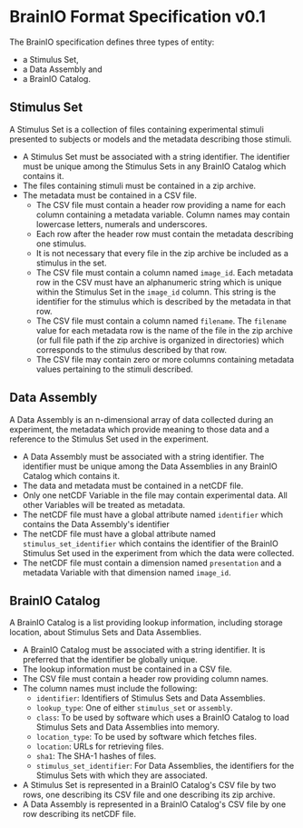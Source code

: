 # BrainIO Format Specification v0.1

The BrainIO specification defines three types of entity:  
* a Stimulus Set,
* a Data Assembly and 
* a BrainIO Catalog.
## Stimulus Set
A Stimulus Set is a collection of files containing experimental stimuli presented to subjects or models and the metadata describing those stimuli.  
* A Stimulus Set must be associated with a string identifier.  The identifier must be unique among the Stimulus Sets in any BrainIO Catalog which contains it.  
* The files containing stimuli must be contained in a zip archive.
* The metadata must be contained in a CSV file.  
    * The CSV file must contain a header row providing a name for each column containing a metadata variable.  Column names may contain lowercase letters, numerals and underscores.  
    * Each row after the header row must contain the metadata describing one stimulus.  
    * It is not necessary that every file in the zip archive be included as a stimulus in the set.  
    * The CSV file must contain a column named `image_id`.  Each metadata row in the CSV must have an alphanumeric string which is unique within the Stimulus Set in the `image_id` column.  This string is the identifier for the stimulus which is described by the metadata in that row. 
    * The CSV file must contain a column named `filename`.  The `filename` value for each metadata row is the name of the file in the zip archive (or full file path if the zip archive is organized in directories) which corresponds to the stimulus described by that row.  
    * The CSV file may contain zero or more columns containing metadata values pertaining to the stimuli described.  
## Data Assembly
A Data Assembly is an n-dimensional array of data collected during an experiment, the metadata which provide meaning to those data and a reference to the Stimulus Set used in the experiment.  
* A Data Assembly must be associated with a string identifier.  The identifier must be unique among the Data Assemblies in any BrainIO Catalog which contains it.  
* The data and metadata must be contained in a netCDF file.  
* Only one netCDF Variable in the file may contain experimental data.  All other Variables will be treated as metadata.  
* The netCDF file must have a global attribute named `identifier` which contains the Data Assembly's identifier
* The netCDF file must have a global attribute named `stimulus_set_identifier` which contains the identifier of the BrainIO Stimulus Set used in the experiment from which the data were collected.  
* The netCDF file must contain a dimension named `presentation` and a metadata Variable with that dimension named `image_id`.  
## BrainIO Catalog
A BrainIO Catalog is a list providing lookup information, including storage location, about Stimulus Sets and Data Assemblies.  
* A BrainIO Catalog must be associated with a string identifier.  It is preferred that the identifier be globally unique.  
* The lookup information must be contained in a CSV file.  
* The CSV file must contain a header row providing column names.  
* The column names must include the following:  
    * `identifier`:  Identifiers of Stimulus Sets and Data Assemblies.  
    * `lookup_type`:  One of either `stimulus_set` or `assembly`.
    * `class`:  To be used by software which uses a BrainIO Catalog to load Stimulus Sets and Data Assemblies into memory.  
    * `location_type`:  To be used by software which fetches files.  
    * `location`:  URLs for retrieving files.  
    * `sha1`:  The SHA-1 hashes of files.  
    * `stimulus_set_identifier`:  For Data Assemblies, the identifiers for the Stimulus Sets with which they are associated.  
* A Stimulus Set is represented in a BrainIO Catalog's CSV file by two rows, one describing its CSV file and one describing its zip archive.  
* A Data Assembly is represented in a BrainIO Catalog's CSV file by one row describing its netCDF file.  
